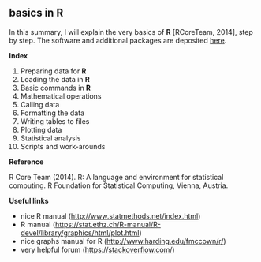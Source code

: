 ## **basics in R**
In this summary, I will explain the very basics of **R** [RCoreTeam, 2014], step by step. 
The software and additional packages are deposited [here](https://cran.r-project.org/). 


**Index**
1. Preparing data for **R**
2. Loading the data in **R**
3. Basic commands in **R**
  1. Mathematical operations
  2. Calling data
  3. Formatting the data
  4. Writing tables to files
4. Plotting data
5. Statistical analysis
6. Scripts and work-arounds


**Reference**

R Core Team (2014). R: A language and environment for statistical computing. R Foundation for Statistical Computing, Vienna, Austria.

**Useful links**
- nice R manual (http://www.statmethods.net/index.html)
- R manual (https://stat.ethz.ch/R-manual/R-devel/library/graphics/html/plot.html)
- nice graphs manual for R (http://www.harding.edu/fmccown/r/)
- very helpful forum (https://stackoverflow.com/)
